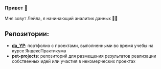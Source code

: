 ### Привет 👋

Мня зовут Лейла, я начинающий аналитик данных 👩‍💻

## Репозитории:
- [__da_YP__]([https://skillbox.ru/media/](https://github.com/leilaall/da_YP)):
  портфолио с проектами, выполненными во время учебы на курсе ЯндексПрактикума 
- __pet-projects__:
  репозиторий для размещения результатов реализации собственных идей или участия в некомерческих проектах
